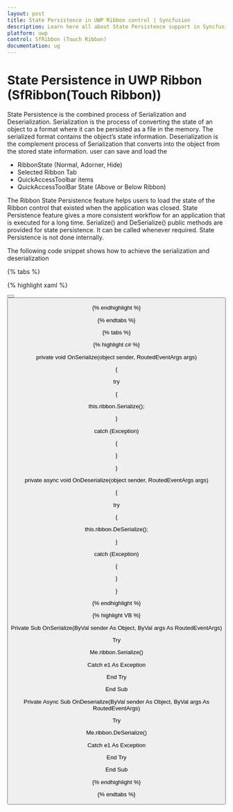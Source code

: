 ```yaml
---
layout: post
title: State Persistence in UWP Ribbon control | Syncfusion
description: Learn here all about State Persistence support in Syncfusion UWP Ribbon (SfRibbon(Touch Ribbon)) control and more.
platform: uwp
control: SfRibbon (Touch Ribbon)
documentation: ug
---
```


# State Persistence in UWP Ribbon (SfRibbon(Touch Ribbon))

State Persistence is the combined process of Serialization and Deserialization. Serialization is the process of converting the state of an object to a format where it can be persisted as a file in the memory. The serialized format contains the object’s state information. Deserialization is the complement process of Serialization that converts into the object from the stored state information. user can save and load the

* RibbonState (Normal, Adorner, Hide)
* Selected Ribbon Tab
* QuickAccessToolbar items
* QuickAccessToolBar State (Above or Below Ribbon)

The Ribbon State Persistence feature helps users to load the state of the Ribbon control that existed when the application was closed. State Persistence feature gives a more consistent workflow for an application that is executed for a long time. Serialize() and DeSerialize() public methods are provided for state persistence. It can be called whenever required. State Persistence is not done internally.

The following code snippet shows how to achieve the serialization and deserialization

{% tabs %}

{% highlight xaml %}
<StackPanel>

<StackPanel>

<TextBlock Margin="5" Text="Serialize" />

<Button Click="OnSerialize" Content="Save" />

</StackPanel>

<StackPanel>

<TextBlock Margin="5" Text="DeSerialize " />

<Button Click="OnDeserialize" Content="Load" />

</StackPanel>

</StackPanel>

{% endhighlight %}

{% endtabs %}


{% tabs %}

{% highlight c# %}

private void OnSerialize(object sender, RoutedEventArgs args)

{

try

{

this.ribbon.Serialize();

}

catch (Exception)

{

}

}

private async void OnDeserialize(object sender, RoutedEventArgs args)

{

try

{

this.ribbon.DeSerialize();

}

catch (Exception)

{

}

}



{% endhighlight %}

{% highlight VB %}

Private Sub OnSerialize(ByVal sender As Object, ByVal args As RoutedEventArgs)


Try


Me.ribbon.Serialize()


Catch e1 As Exception


End Try

End Sub

Private Async Sub OnDeserialize(ByVal sender As Object, ByVal args As RoutedEventArgs)


Try


Me.ribbon.DeSerialize()


Catch e1 As Exception


End Try

End Sub

{% endhighlight %}

{% endtabs %}
